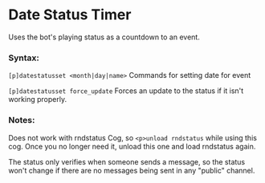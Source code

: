 # Date Status Timer
Uses the bot's playing status as a countdown to an event.

### Syntax:

`[p]datestatusset <month|day|name>` Commands for setting date for event

`[p]datestatusset force_update` Forces an update to the status if it isn't working properly.

### Notes:
Does not work with rndstatus Cog, so `<p>unload rndstatus` while using this cog. Once you
no longer need it, unload this one and load rndstatus again.

The status only verifies when someone sends a message, so the status won't change if there are no messages being sent in any "public" channel.
